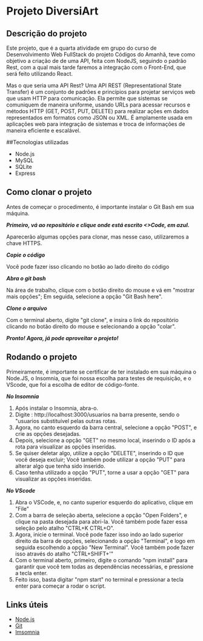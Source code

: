 # Projeto DiversiArt

## Descrição do projeto
Este projeto, que é a quarta atividade em grupo do curso de Desenvolvimento Web FullStack do projeto Códigos do Amanhã, teve como objetivo a criação de de uma API, feita com NodeJS, seguindo o padrão Rest, com a qual mais tarde faremos a integração com o Front-End, que será feito utilizando React.

Mas o que seria uma API Rest? Uma API REST (Representational State Transfer) é um conjunto de padrões e princípios para projetar serviços web que usam HTTP para comunicação. Ela permite que sistemas se comuniquem de maneira uniforme, usando URLs para acessar recursos e métodos HTTP (GET, POST, PUT, DELETE) para realizar ações em dados representados em formatos como JSON ou XML. É amplamente usada em aplicações web para integração de sistemas e troca de informações de maneira eficiente e escalável.

##Tecnologias utilizadas

- Node.js
- MySQL
- SQLite
- Express

## Como clonar o projeto
Antes de começar o procedimento, é importante instalar o Git Bash em sua máquina. 

***Primeiro, vá ao repositório e clique onde está escrito <>Code, em azul.***

Aparecerão algumas opções para clonar, mas nesse caso, utilizaremos a chave HTTPS.
  
***Copie o código***

Você pode fazer isso clicando no botão ao lado direito do código

***Abra o git bash***

Na área de trabalho, clique com o botão direito do mouse e vá em "mostrar mais opções"; Em seguida, selecione a opção "Git Bash here".

***Clone o arquivo***

Com o terminal aberto, digite "git clone", e insira o link do repositório clicando no botão direito do mouse e selecionando a opção "colar".

***Pronto! Agora, já pode aproveitar o projeto!***

## Rodando o projeto
Primeiramente, é importante se certificar de ter instalado em sua máquina o Node.JS, o Insomnia, que foi nossa escolha para testes de requisição, e o VScode, que foi a escolha de editor de código-fonte.

***No Insomnia***
1. Após instalar o Insomnia, abra-o.
2. Digite : http://localhost:3000/usuarios na barra presente, sendo o "usuarios substituível pelas outras rotas.
3. Agora, no canto esquerdo da barra central, selecione a opção "POST", e crie as opções desejadas.
4. Depois, selecione a opção "GET" no mesmo local, inserindo o ID após a rota para visualizar as opções inseridas.
5. Se quiser deletar algo, utilize a opção "DELETE", inserindo o ID que você deseja excluir; Você também pode utilizar a opção "PUT" para alterar algo que tenha sido inserido.
6. Caso tenha utilizado a opção "PUT", torne a usar a opção "GET" para visualizar as opções inseridas.

***No VScode***
1. Abra o VSCode, e, no canto superior esquerdo do aplicativo, clique em "File"
2. Com a barra de seleção aberta, selecione a opção "Open Folders", e clique na pasta desejada para abri-la. Você também pode fazer essa seleção pelo atalho "CTRL+K CTRL+O".
3. Agora, inicie o terminal. Você pode fazer isso indo ao lado superior direito da barra de opções, selecionando a opção "Terminal", e logo em seguida escolhendo a opção "New Terminal". Você também pode fazer isso através do atalho "CTRL+SHIFT+'"
4. Com o terminal aberto, primeiro, digite o comando "npm install" para garantir que você tem todas as dependências necessárias, e pressione a tecla enter.
5. Feito isso, basta digitar "npm start" no terminal e pressionar a tecla enter para começar a rodar o script.

## Links úteis

- [Node.js](https://nodejs.org/en/)
- [Git](https://git-scm.com/)
- [Imsomnia](https://insomnia.rest/download )
  
